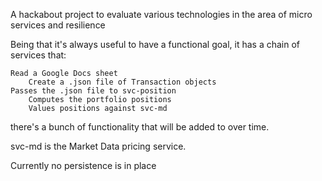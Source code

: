 A hackabout project to evaluate various technologies in the area of micro services and resilience 

Being that it's always useful to have a functional goal, it has a chain of services that:
    
    Read a Google Docs sheet
        Create a .json file of Transaction objects
    Passes the .json file to svc-position
        Computes the portfolio positions
        Values positions against svc-md
        
there's a bunch of functionality that will be added to over time.  

svc-md is the Market Data pricing service.  

Currently no persistence is in place          
